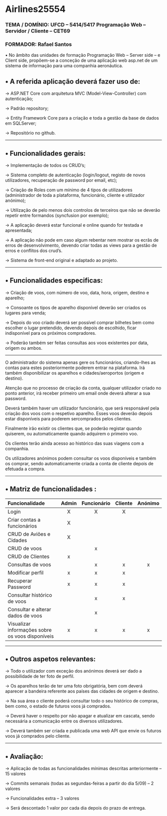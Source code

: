 # Airlines25554
 
 ### TEMA / DOMÍNIO: UFCD – 5414/5417 Programação Web – Servidor / Cliente – CET69
 
 ### FORMADOR: Rafael Santos
 
 
• No âmbito das unidades de formação Programação Web – Server side – e Client side, propõem-se a conceção de uma aplicação web asp.net de um sistema de informação
para uma companhia aeronáutica.
 
## • A referida aplicação deverá fazer uso de:

-> ASP.NET Core com arquitetura MVC (Model-View-Controller) com autenticação;

-> Padrão repository;

-> Entity Framework Core para a criação e toda a gestão da base de dados em SQLServer;

-> Repositório no github.

_______________________________________________________________________________________________________________________________________________________________________
 
## • Funcionalidades gerais:

-> Implementação de todos os CRUD’s;

-> Sistema completo de autenticação (login/logout, registo de novos utilizadores, recuperação de password por email, etc);

-> Criação de Roles com um mínimo de 4 tipos de utilizadores (administrador de toda a plataforma, funcionário, cliente e utilizador anónimo);

->  Utilização de pelo menos dois controlos de terceiros que não se deverão repetir entre formandos (syncfusion por exemplo);

-> A aplicação deverá estar funcional e online quando for testada e apresentada;

-> A aplicação não pode em caso algum rebentar nem mostrar os ecrãs de erros de desenvolvimento, devendo criar todas as views para a gestão de erros e conflitos dos crud’s.

-> Sistema de front-end original e adaptado ao projeto.

_____________________________________________________________________________________________________________________________________________________________________

## • Funcionalidades especificas:

-> Criação de voos, com número de voo, data, hora, origem, destino e aparelho;

-> Consoante os tipos de aparelho disponível deverão ser criados os lugares para venda;

-> Depois do voo criado deverá ser possível comprar bilhetes bem como escolher o lugar pretendido, devendo depois de escolhido, ficar indisponível para os 
próximos compradores.

-> Poderão também ser feitas consultas aos voos existentes por data, origem ou ambos.

________________________________________________________________________________________________________________________________________________________________

O administrador do sistema apenas gere os funcionários, criando-lhes as contas para estes posteriormente poderem entrar na plataforma. Irá também disponibilizar os aparelhos e cidades/aeroportos (origem e destino).

Atenção que no processo de criação da conta, qualquer utilizador criado no ponto anterior, irá receber primeiro um email onde deverá alterar a sua password.

Deverá também haver um utilizador funcionário, que será responsável pela criação dos voos com o respetivo aparelho. Esses voos deverão depois estar disponíveis para poderem sercomprados pelos clientes.

Finalmente irão existir os clientes que, se poderão registar quando quiserem, ou automaticamente quando adquirem o primeiro voo.

Os clientes terão ainda acesso ao histórico das suas viagens com a companhia.

Os utilizadores anónimos podem consultar os voos disponíveis e também os comprar, sendo automaticamente criada a conta de cliente depois de efetuada a compra.

____________________________________________________________________________________________________________________________________________________________________
 
 
 ## • Matriz de funcionalidades :
 
|Funcionalidade|Admin|Funcionário|Cliente|Anónimo|
|:-----|:---:|:---:|:---:|:---:|
|Login|X|X|X||
|Criar contas a funcionários|X||||
|CRUD de Aviões e Cidades|X||||
|CRUD de voos||x|||
|CRUD de Clientes|x|||
|Consultas de voos||x|x|x
|Modificar perfil|x|x|x|
|Recuperar Password|x|x|x|
|Consultar histórico de voos||x|x|
|Consultar e alterar dados de voos||x||
|Visualizar informações sobre os voos disponíveis|x|x|x|x

____________________________________________________________________________________________________________________________________________________________________

 

## • Outros aspetos relevantes:

-> Todo o utilizador com exceção dos anónimos deverá ser dado a possibilidade de ter foto de perfil. 

-> Os aparelhos terão de ter uma foto obrigatória, bem com deverá aparecer a bandeira referente aos países das cidades de origem e destino.

-> Na sua área o cliente poderá consultar todo o seu histórico de compras, bem como, o estado de futuros voos já comprados.

-> Deverá haver o respeito por não apagar e atualizar em cascata, sendo necessária a comunicação entre os diversos utilizadores.

-> Deverá também ser criada e publicada uma web API que envie os futuros voos já comprados pelo cliente.

______________________________________________________________________________________________________________________________________________________________________

## • Avaliação:

-> Aplicação de todas as funcionalidades mínimas descritas anteriormente – 15 valores

-> Commits semanais (todas as segundas-feiras a partir do dia 5/09) – 2 valores

-> Funcionalidades extra – 3 valores

-> Será descontado 1 valor por cada dia depois do prazo de entrega.
